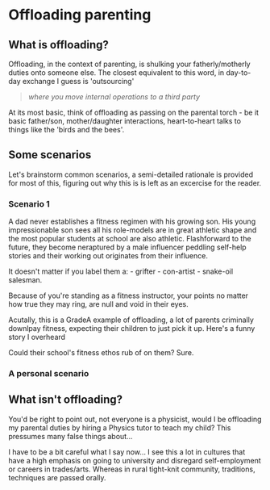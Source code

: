# Offloading parenting 

## What is offloading?

Offloading, in the context of parenting, is shulking your fatherly/motherly duties onto someone else. The closest equivalent to this word, in day-to-day exchange I guess is &apos;outsourcing&apos;

> _where you move internal operations to a third party_

At its most basic, think of offloading as passing on the parental torch - be it
basic father/son, mother/daughter interactions, heart-to-heart talks to things like the &apos;birds and the bees&apos;.

## Some scenarios

Let's brainstorm common scenarios, a semi-detailed rationale is provided for most of this, figuring out why this is is left as an excercise for the reader.</p>

### Scenario 1

A dad never establishes a fitness regimen with his growing son. His young impressionable son sees all his role-models are in great athletic shape and the most popular students at school are also athletic. Flashforward to the future, they become neraptured by a male influencer peddling self-help stories and their working out originates from their influence.

It doesn't matter if you label them a:
    - grifter
    - con-artist
    - snake-oil salesman.

Because of you're standing as a fitness instructor, your points no matter how true they may ring, are null and void in their eyes.

Acutally, this is a GradeA example of offloading, a lot of parents criminally downlpay fitness, expecting their children to just pick it up. Here's a funny story I overheard

Could their school's fitness ethos rub of on them? Sure.

### A personal scenario

## What isn't offloading?

You'd be right to point out, not everyone is a physicist, would I be offloading my parental duties by hiring a Physics tutor to teach my child? This pressumes many false things about...

I have to be a bit careful what I say now&hellip; I see this a lot in cultures that have a high emphasis on going to university and disregard self-employment or careers in trades/arts. Whereas in rural tight-knit community, traditions, techniques are passed orally.
